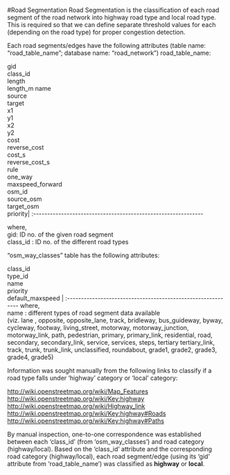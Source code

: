 #Road Segmentation
Road Segmentation is the classification of each road segment of the road network into highway road type and local road type. 
This is required so that we can define separate threshold values for each (depending on the road type) for proper congestion detection.

Each road segments/edges have the following attributes (table name: “road_table_name”; database name: “road_network”)
road_table_name:

 gid</br>class_id</br>length</br>length_m name</br>source</br>target</br>x1</br>y1</br>x2</br>y2</br>cost</br>reverse_cost</br>cost_s</br>reverse_cost_s</br>rule</br>one_way</br>maxspeed_forward</br>osm_id</br>source_osm</br>target_osm</br>priority|
 :-------------------------------------------------------------

where,</br>
gid: ID no. of the given road segment </br>
class_id : ID no. of the different road types  

“osm_way_classes” table has the following attributes:

class_id</br>type_id</br>name</br>priority</br>default_maxspeed |
:------------------------------------------------------------
where,</br>
name : different types of road segment data available </br> 
(viz. lane , opposite, opposite_lane, track, bridleway, bus_guideway, byway, cycleway, footway, living_street, motorway, motorway_junction, motorway_link, path, pedestrian, primary, primary_link, residential, road, secondary, secondary_link, service, services, steps, tertiary tertiary_link, track, trunk, trunk_link, unclassified, roundabout, grade1, grade2, grade3, grade4, grade5)

Information was sought manually from the following links to classify if a road type falls under ‘highway’ category or ‘local’ category:

http://wiki.openstreetmap.org/wiki/Map_Features
http://wiki.openstreetmap.org/wiki/Key:highway
http://wiki.openstreetmap.org/wiki/Highway_link
http://wiki.openstreetmap.org/wiki/Key:highway#Roads
http://wiki.openstreetmap.org/wiki/Key:highway#Paths

By manual inspection, one-to-one correspondence was established between each ‘class_id’ (from ‘osm_way_classes’) and road category (highway/local). 
Based on the ‘class_id’ attribute and the corresponding road category (highway/local), each road segment/edge (using its ‘gid’ attribute from ‘road_table_name’) was classified as **highway** or **local**.



